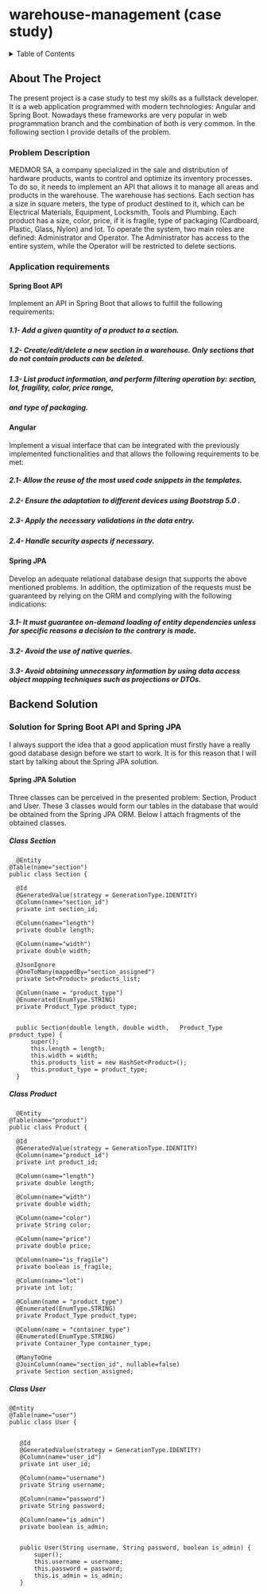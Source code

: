 # warehouse-management (case study)

<!-- TABLE OF CONTENTS -->
<details>
  <summary>Table of Contents</summary>
  <ol>
    <li>
      <a href="#about-the-project">About The Project</a>
      <ul>
        <li><a href="#problem-description">Problem Description</a></li>
        <li><a href="#application-requirements">Application requirements</a></li>
      </ul>
    </li>
    <li>
      <a href="#backend-solution">Backend Solution</a>
      <ul>
        <li><a href="#prerequisites">Prerequisites</a></li>
        <li><a href="#installation">Installation</a></li>
      </ul>
    </li>
   
  </ol>
</details>

<!-- ABOUT THE PROJECT -->
## About The Project
The present project is a case study to test my skills as a fullstack developer. It is a web application programmed with modern technologies: Angular and Spring Boot. Nowadays these frameworks are very popular in web programmation branch and the combination of both is very common. In the following section I provide details of the problem.

### Problem Description
MEDMOR SA, a company specialized in the sale and distribution of hardware products, wants to control and optimize its inventory processes. To do so, it needs to implement an API that allows it to manage all areas and products in the warehouse. The warehouse has sections. Each section has a size in square meters, the type of product destined to it, which can be Electrical Materials, Equipment, Locksmith, Tools and Plumbing. Each product has a size, color, price, if it is fragile, type of packaging (Cardboard, Plastic, Glass, Nylon) and lot. To operate the system, two main roles are defined: Administrator and Operator. The Administrator has access to the entire system, while the Operator will be restricted to delete sections.

### Application requirements
#### Spring Boot API
Implement an API in Spring Boot that allows to fulfill the following requirements: 
##### 1.1- Add a given quantity of a product to a section.
##### 1.2- Create/edit/delete a new section in a warehouse. Only sections that do not contain products can be deleted. 
##### 1.3- List product information, and perform filtering operation by: section, lot, fragility, color, price range, 
##### and type of packaging. 

#### Angular
Implement a visual interface that can be integrated with the previously implemented functionalities and that allows the following requirements to be met: 
##### 2.1- Allow the reuse of the most used code snippets in the templates. 
##### 2.2- Ensure the adaptation to different devices using Bootstrap 5.0 .
##### 2.3- Apply the necessary validations in the data entry. 
##### 2.4- Handle security aspects if necessary. 

#### Spring JPA
Develop an adequate relational database design that supports the above mentioned problems. In addition, the optimization of the requests must be guaranteed by relying on the ORM and complying with the following indications: 
##### 3.1- It must guarantee on-demand loading of entity dependencies unless for specific reasons a decision to the contrary is made. 
##### 3.2- Avoid the use of native queries. 
##### 3.3- Avoid obtaining unnecessary information by using data access object mapping techniques such as projections or DTOs. 

 ## Backend Solution
 
 ### Solution for Spring Boot API and Spring JPA
 I always support the idea that a good application must firstly have a really good database design before we start to work. It is for this reason that I will start by talking about the Spring JPA solution.
 
 #### Spring JPA Solution
 Three classes can be perceived in the presented problem: Section, Product and User. These 3 classes would form our tables in the database that would be obtained from the Spring JPA ORM. Below I attach fragments of the obtained classes.
##### Class Section
  ```
  	@Entity
@Table(name="section")
  public class Section {

	@Id
	@GeneratedValue(strategy = GenerationType.IDENTITY)
	@Column(name="section_id")
	private int section_id;
	
	@Column(name="length")
	private double length;
	
	@Column(name="width")
	private double width;
	
	@JsonIgnore  
	@OneToMany(mappedBy="section_assigned") 
	private Set<Product> products_list;
	
	@Column(name = "product_type")
	@Enumerated(EnumType.STRING)
	private Product_Type product_type;
	

	public Section(double length, double width,   Product_Type product_type) {
		super();
		this.length = length;
		this.width = width;
		this.products_list = new HashSet<Product>();
		this.product_type = product_type;
	}
  ```

##### Class Product
  ```
	@Entity
@Table(name="product")
public class Product {

	@Id
	@GeneratedValue(strategy = GenerationType.IDENTITY)
	@Column(name="product_id")
	private int product_id;
	
	@Column(name="length")
	private double length;
	
	@Column(name="width")
	private double width;
	
	@Column(name="color")
	private String color;
	
	@Column(name="price")
	private double price;
	
	@Column(name="is_fragile")
	private boolean is_fragile;
	
	@Column(name="lot")
	private int lot;
	
	@Column(name = "product_type")
	@Enumerated(EnumType.STRING)
	private Product_Type product_type;
	
	@Column(name = "container_type")
	@Enumerated(EnumType.STRING)
	private Container_Type container_type;
	
	@ManyToOne
    @JoinColumn(name="section_id", nullable=false)
	private Section section_assigned;
  ```
  
  ##### Class User
 ```
@Entity
@Table(name="user")
public class User {

	
	@Id
	@GeneratedValue(strategy = GenerationType.IDENTITY)
	@Column(name="user_id")
	private int user_id;

	@Column(name="username")
	private String username;
	
	@Column(name="password")
	private String password;
	
	@Column(name="is_admin")
	private boolean is_admin;

	
	public User(String username, String password, boolean is_admin) {
		super();
		this.username = username;
		this.password = password;
		this.is_admin = is_admin;
	}
 ```
  





